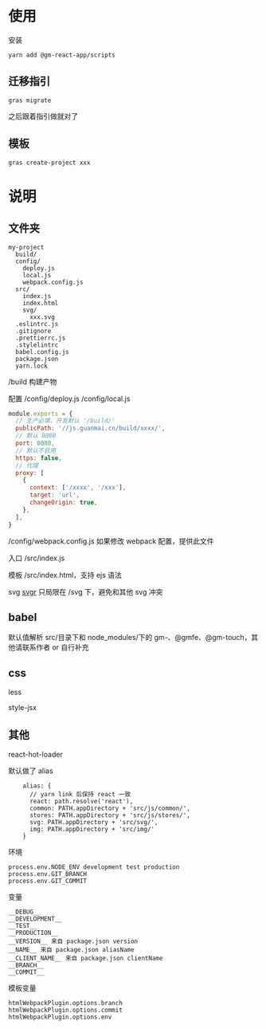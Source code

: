 # 使用

安装

```shell script
yarn add @gm-react-app/scripts
```

## 迁移指引

```shell script
gras migrate
```

之后跟着指引做就对了

## 模板

```shell script
gras create-project xxx
```

# 说明

## 文件夹

```
my-project
  build/
  config/
    deploy.js
    local.js
    webpack.config.js
  src/
    index.js
    index.html
    svg/
      xxx.svg
  .eslintrc.js
  .gitignore
  .prettierrc.js
  .stylelintrc
  babel.config.js
  package.json
  yarn.lock
```

/build 构建产物

配置 /config/deploy.js /config/local.js

```javascript
module.exports = {
  // 生产必填，开发默认 '/build/'
  publicPath: '//js.guanmai.cn/build/xxxx/',
  // 默认 8080
  port: 8080,
  // 默认不启用
  https: false,
  // 代理
  proxy: [
    {
      context: ['/xxxx', '/xxx'],
      target: 'url',
      changeOrigin: true,
    },
  ],
}
```

/config/webpack.config.js 如果修改 webpack 配置，提供此文件

入口 /src/index.js

模板 /src/index.html，支持 ejs 语法

svg [svgr](https://github.com/gregberge/svgr) 只局限在 /svg 下，避免和其他 svg 冲突

## babel

默认值解析 src/目录下和 node_modules/下的 gm-、@gmfe、@gm-touch，其他请联系作者 or 自行补充

## css

less

style-jsx

## 其他

react-hot-loader

默认做了 alias

```
    alias: {
      // yarn link 后保持 react 一致
      react: path.resolve('react'),
      common: PATH.appDirectory + 'src/js/common/',
      stores: PATH.appDirectory + 'src/js/stores/',
      svg: PATH.appDirectory + 'src/svg/',
      img: PATH.appDirectory + 'src/img/'
    }
```

环境

```
process.env.NODE_ENV development test production
process.env.GIT_BRANCH
process.env.GIT_COMMIT
```

变量

```
__DEBUG__
__DEVELOPMENT__
__TEST__
__PRODUCTION__
__VERSION__ 来自 package.json version
__NAME__ 来自 package.json aliasName
__CLIENT_NAME__ 来自 package.json clientName
__BRANCH__
__COMMIT__
```

模板变量

```
htmlWebpackPlugin.options.branch
htmlWebpackPlugin.options.commit
htmlWebpackPlugin.options.env
```
